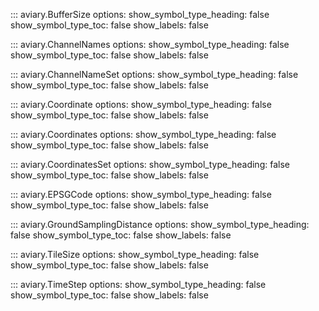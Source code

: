 ::: aviary.BufferSize
    options:
      show_symbol_type_heading: false
      show_symbol_type_toc: false
      show_labels: false

::: aviary.ChannelNames
    options:
      show_symbol_type_heading: false
      show_symbol_type_toc: false
      show_labels: false

::: aviary.ChannelNameSet
    options:
      show_symbol_type_heading: false
      show_symbol_type_toc: false
      show_labels: false

::: aviary.Coordinate
    options:
      show_symbol_type_heading: false
      show_symbol_type_toc: false
      show_labels: false

::: aviary.Coordinates
    options:
      show_symbol_type_heading: false
      show_symbol_type_toc: false
      show_labels: false

::: aviary.CoordinatesSet
    options:
      show_symbol_type_heading: false
      show_symbol_type_toc: false
      show_labels: false

::: aviary.EPSGCode
    options:
      show_symbol_type_heading: false
      show_symbol_type_toc: false
      show_labels: false

::: aviary.GroundSamplingDistance
    options:
      show_symbol_type_heading: false
      show_symbol_type_toc: false
      show_labels: false

::: aviary.TileSize
    options:
      show_symbol_type_heading: false
      show_symbol_type_toc: false
      show_labels: false

::: aviary.TimeStep
    options:
      show_symbol_type_heading: false
      show_symbol_type_toc: false
      show_labels: false
